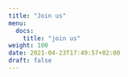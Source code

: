 ```yaml
---
title: "Join us"
menu:
  docs:
    title: "join us"
weight: 100
date: 2021-04-23T17:49:57+02:00
draft: false
---
```


